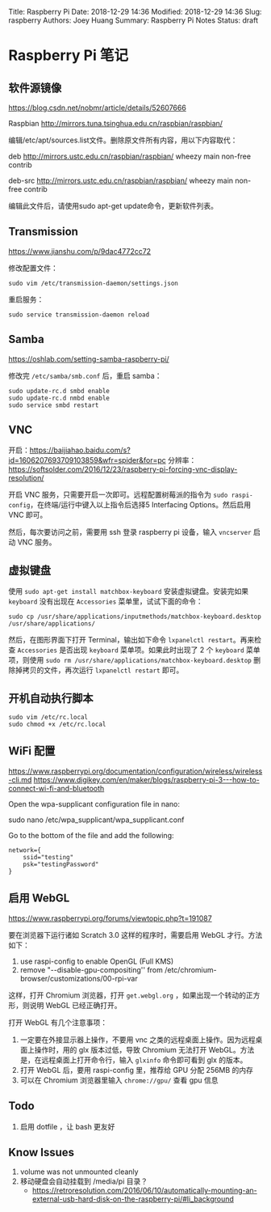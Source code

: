 Title: Raspberry Pi
Date: 2018-12-29 14:36
Modified: 2018-12-29 14:36
Slug: raspberry
Authors: Joey Huang
Summary: Raspberry Pi Notes
Status: draft

# Raspberry Pi 笔记

## 软件源镜像

https://blog.csdn.net/nobmr/article/details/52607666

Raspbian http://mirrors.tuna.tsinghua.edu.cn/raspbian/raspbian/

编辑/etc/apt/sources.list文件。删除原文件所有内容，用以下内容取代：

deb http://mirrors.ustc.edu.cn/raspbian/raspbian/ wheezy main non-free contrib

deb-src http://mirrors.ustc.edu.cn/raspbian/raspbian/ wheezy main non-free contrib

编辑此文件后，请使用sudo apt-get update命令，更新软件列表。

## Transmission

https://www.jianshu.com/p/9dac4772cc72

修改配置文件：

```
sudo vim /etc/transmission-daemon/settings.json
```

重启服务：

```
sudo service transmission-daemon reload
```

## Samba

https://oshlab.com/setting-samba-raspberry-pi/

修改完 `/etc/samba/smb.conf` 后，重启 samba：

```
sudo update-rc.d smbd enable
sudo update-rc.d nmbd enable
sudo service smbd restart
```

## VNC

开启：https://baijiahao.baidu.com/s?id=1606207693709103859&wfr=spider&for=pc
分辨率：https://softsolder.com/2016/12/23/raspberry-pi-forcing-vnc-display-resolution/

开启 VNC 服务，只需要开启一次即可。远程配置树莓派的指令为 `sudo raspi-config`，在终端/运行中键入以上指令后选择5 Interfacing Options。然后启用 VNC 即可。

然后，每次要访问之前，需要用 ssh 登录 raspberry pi 设备，输入 `vncserver` 启动 VNC 服务。

## 虚拟键盘

使用 `sudo apt-get install matchbox-keyboard` 安装虚拟键盘。安装完如果 `keyboard` 没有出现在 `Accessories` 菜单里，试试下面的命令：

`sudo cp /usr/share/applications/inputmethods/matchbox-keyboard.desktop /usr/share/applications/`

然后，在图形界面下打开 Terminal，输出如下命令 `lxpanelctl restart`。再来检查 `Accessories` 是否出现 `keyboard` 菜单项。如果此时出现了 2 个 `keyboard` 菜单项，则使用 `sudo rm /usr/share/applications/matchbox-keyboard.desktop` 删除掉拷贝的文件，再次运行 `lxpanelctl restart` 即可。

## 开机自动执行脚本

```
sudo vim /etc/rc.local
sudo chmod +x /etc/rc.local
```

## WiFi 配置

https://www.raspberrypi.org/documentation/configuration/wireless/wireless-cli.md
https://www.digikey.com/en/maker/blogs/raspberry-pi-3---how-to-connect-wi-fi-and-bluetooth

Open the wpa-supplicant configuration file in nano:

sudo nano /etc/wpa_supplicant/wpa_supplicant.conf

Go to the bottom of the file and add the following:

```
network={
    ssid="testing"
    psk="testingPassword"
}
```

## 启用 WebGL

https://www.raspberrypi.org/forums/viewtopic.php?t=191087

要在浏览器下运行诸如 Scratch 3.0 这样的程序时，需要启用 WebGL 才行。方法如下：

1. use raspi-config to enable OpenGL (Full KMS)
2. remove "--disable-gpu-compositing'' from /etc/chromium-browser/customizations/00-rpi-var

这样，打开 Chromium 浏览器，打开 `get.webgl.org` ，如果出现一个转动的正方形，则说明 WebGL 已经正确打开。

打开 WebGL 有几个注意事项：

1. 一定要在外接显示器上操作，不要用 vnc 之类的远程桌面上操作。因为远程桌面上操作时，用的 glx 版本过低，导致 Chromium 无法打开 WebGL。方法是，在远程桌面上打开命令行，输入 `glxinfo` 命令即可看到 glx 的版本。
2. 打开 WebGL 后，要用 raspi-config 里，推荐给 GPU 分配 256MB 的内存
3. 可以在 Chromium 浏览器里输入 `chrome://gpu/` 查看 gpu 信息

## Todo

1. 启用 dotfile ，让 bash 更友好


## Know Issues

1. volume was not unmounted cleanly
2. 移动硬盘会自动挂载到 /media/pi 目录？
    * https://retroresolution.com/2016/06/10/automatically-mounting-an-external-usb-hard-disk-on-the-raspberry-pi/#li_background

